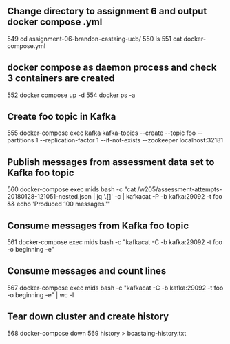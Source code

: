 ## Change directory to assignment 6 and output docker compose .yml
  549  cd assignment-06-brandon-castaing-ucb/
  550  ls
  551  cat docker-compose.yml

## docker compose as daemon process and check 3 containers are created
  552  docker compose up -d
  554  docker ps -a

## Create foo topic in Kafka
  555  docker-compose exec kafka kafka-topics --create --topic foo --partitions 1 --replication-factor 1 --if-not-exists --zookeeper localhost:32181

## Publish messages from assessment data set to Kafka foo topic
  560  docker-compose exec mids bash -c "cat /w205/assessment-attempts-20180128-121051-nested.json | jq '.[]' -c | kafkacat -P -b kafka:29092 -t foo && echo 'Produced 100 messages.'"

## Consume messages from Kafka foo topic
  561  docker-compose exec mids bash -c "kafkacat -C -b kafka:29092 -t foo -o beginning -e"

## Consume messages and count lines
  567  docker-compose exec mids bash -c "kafkacat -C -b kafka:29092 -t foo -o beginning -e" | wc -l

## Tear down cluster and create history
  568  docker-compose down
  569  history > bcastaing-history.txt
